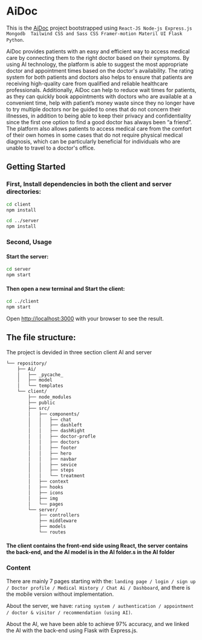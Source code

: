 # AiDoc

This is the [AiDoc](https://github.com/MehidGN/IWD23-hackathon)  project bootstrapped using `React-JS Node-js Express.js Mongodb  Tailwind CSS and Sass CSS Framer-motion Materil UI Flask Python`.


AiDoc provides patients with an easy and efficient way to access medical care by connecting them to the right doctor based on their symptoms. By using AI technology, the platform is able to suggest the most appropriate doctor and appointment times based on the doctor's availability. The rating system for both patients and doctors also helps to ensure that patients are receiving high-quality care from qualified and reliable healthcare professionals.
Additionally, AiDoc can help to reduce wait times for patients, as they can quickly book appointments with doctors who are available at a convenient time, help with patient’s money waste since they no longer have to try multiple doctors nor be guided to ones that do not concern their illnesses, in addition to being able to keep their privacy and confidentiality since the first one option to find a good doctor has always been “a friend”. 
The platform also allows patients to access medical care from the comfort of their own homes in some cases that do not require physical medical diagnosis, which can be particularly beneficial for individuals who are unable to travel to a doctor's office.
## Getting Started

### First, Install dependencies in both the client and server directories:

```bash
cd client
npm install
```

```bash
cd ../server
npm install
```

### Second, Usage

#### Start the server:

```bash
cd server
npm start
```
#### Then open a new terminal and Start the client:
```bash
cd ../client
npm start
```

Open [http://localhost:3000](http://localhost:3000) with your browser to see the result.

## The file structure:

The project is devided in three section client AI and server

```bash
└── repository/
    ├── Ai/
    │   ├── _pycache_
    │   ├── model
    │   └── templates
    └── client/
        ├── node_modules
        ├── public
        ├── src/
        │   ├── components/
        │   │   ├── chat
        │   │   ├── dashleft
        │   │   ├── dashRight
        │   │   ├── doctor-profle
        │   │   ├── doctors
        │   │   ├── footer
        │   │   ├── hero
        │   │   ├── navbar
        │   │   ├── sevice
        │   │   ├── steps
        │   │   └── treatment
        │   ├── context
        │   ├── hooks
        │   ├── icons
        │   ├── img
        │   └── pages
        └── server/
            ├── controllers
            ├── middleware
            ├── models
            └── routes
```

#### The client contains the front-end side using React, the server contains the back-end, and the AI model is in the AI folder.s in the AI folder

### Content

There are mainly 7 pages starting with the: `landing page / login / sign up / Doctor profile / Medical History / Chat Ai / Dashboard`, and there is the mobile version without implementation.

About the server, we have: `rating system / authentication / appointment / doctor & visitor / recommendation (using AI)`.

About the AI, we have been able to achieve 97% accuracy, and we linked the AI with the back-end using Flask with Express.js.